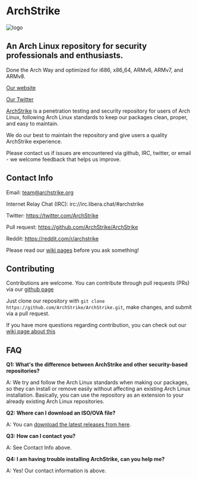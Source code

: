 # ArchStrike

![logo](https://archstrike.org/img/archstrike.svg)

## An Arch Linux repository for security professionals and enthusiasts.

Done the Arch Way and optimized for i686, x86_64, ARMv6, ARMv7, and ARMv8.

[Our website](https://archstrike.org)

[Our Twitter](https://twitter.com/ArchStrike)

[ArchStrike](https://archstrike.org) is a penetration testing and security repository for users of Arch Linux, following Arch Linux standards to keep our packages clean, proper, and easy to maintain.

We do our best to maintain the repository and give users a quality ArchStrike experience.

Please contact us if issues are encountered via github, IRC, twitter, or email - we welcome feedback that helps us improve.

## Contact Info

Email: <team@archstrike.org>

Internet Relay Chat (IRC): irc://irc.libera.chat/#archstrike

Twitter: <https://twitter.com/ArchStrike>

Pull request: <https://github.com/ArchStrike/ArchStrike>

Reddit: <https://reddit.com/r/archstrike>

Please read our [wiki pages](https://archstrike.org/wiki) before you ask something!

## Contributing

Contributions are welcome. You can contribute through pull requests (PRs) via our [github page](https://github.com/ArchStrike/ArchStrike)

Just clone our repository with `git clone https://github.com/ArchStrike/ArchStrike.git`, make changes, and submit via a pull request.

If you have more questions regarding contribution, you can check out our [wiki page about this](https://archstrike.org/wiki/contributing)

## FAQ

**Q1: What's the difference between ArchStrike and other security-based repositories?**

A: We try and follow the Arch Linux standards when making our packages, so they can install or remove easily without affecting an existing Arch Linux installation. Basically, you can use the repository as an extension to your already existing Arch Linux repositories.

**Q2: Where can I download an ISO/OVA file?**

A: You can [download the latest releases from here](https://archstrike.org/downloads).

**Q3: How can I contact you?**

A: See Contact Info above.

**Q4: I am having trouble installing ArchStrike, can you help me?**

A: Yes! Our contact information is above.
